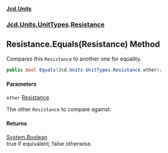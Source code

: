 #### [Jcd.Units](index.md 'index')
### [Jcd.Units.UnitTypes](Jcd.Units.UnitTypes.md 'Jcd.Units.UnitTypes').[Resistance](Jcd.Units.UnitTypes.Resistance.md 'Jcd.Units.UnitTypes.Resistance')

## Resistance.Equals(Resistance) Method

Compares this `Resistance` to another one for equality.

```csharp
public bool Equals(Jcd.Units.UnitTypes.Resistance other);
```
#### Parameters

<a name='Jcd.Units.UnitTypes.Resistance.Equals(Jcd.Units.UnitTypes.Resistance).other'></a>

`other` [Resistance](Jcd.Units.UnitTypes.Resistance.md 'Jcd.Units.UnitTypes.Resistance')

The other `Resistance` to compare against.

#### Returns
[System.Boolean](https://docs.microsoft.com/en-us/dotnet/api/System.Boolean 'System.Boolean')  
true if equivalent, false otherwise.